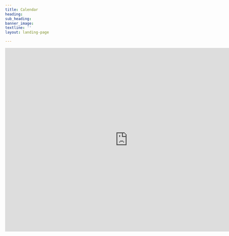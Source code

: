 ```yaml
---
title: Calendar
heading:
sub_heading:
banner_image:
textline: ''
layout: landing-page

---
```

<iframe src="https://calendar.google.com/calendar/embed?src=newbeginningsfallon%40gmail.com&ctz=America%2FLos_Angeles" style="border: 0" width="800" height="600" frameborder="0" scrolling="no"></iframe>